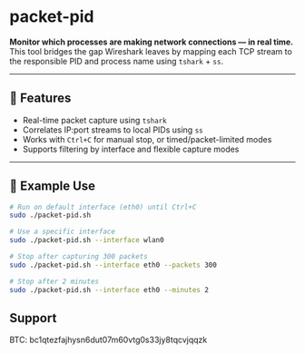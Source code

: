 # packet-pid

**Monitor which processes are making network connections — in real time.**  
This tool bridges the gap Wireshark leaves by mapping each TCP stream to the responsible PID and process name using `tshark` + `ss`.

---

## 🔧 Features

- Real-time packet capture using `tshark`
- Correlates IP:port streams to local PIDs using `ss`
- Works with `Ctrl+C` for manual stop, or timed/packet-limited modes
- Supports filtering by interface and flexible capture modes

---

## 🧪 Example Use

```bash
# Run on default interface (eth0) until Ctrl+C
sudo ./packet-pid.sh

# Use a specific interface
sudo ./packet-pid.sh --interface wlan0

# Stop after capturing 300 packets
sudo ./packet-pid.sh --interface eth0 --packets 300

# Stop after 2 minutes
sudo ./packet-pid.sh --interface eth0 --minutes 2

```

## Support

BTC: bc1qtezfajhysn6dut07m60vtg0s33jy8tqcvjqqzk
